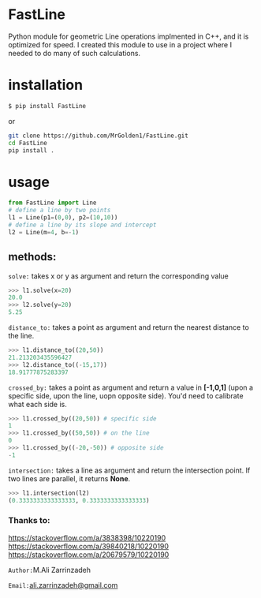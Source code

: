 # FastLine
Python module for geometric Line operations implmented in C++, and it is optimized for speed. I created this module to use in a project where I needed to do many of such calculations.
# installation

```bash
$ pip install FastLine
```

or 

```bash
git clone https://github.com/MrGolden1/FastLine.git
cd FastLine
pip install .
```

# usage

```python
from FastLine import Line
# define a line by two points
l1 = Line(p1=(0,0), p2=(10,10))
# define a line by its slope and intercept
l2 = Line(m=4, b=-1)
```

## methods:

`solve:` takes x or y as argument and return the corresponding value
```python
>>> l1.solve(x=20)
20.0
>>> l2.solve(y=20)
5.25
```

`distance_to:` takes a point as argument and return the nearest distance to the line.
```python
>>> l1.distance_to((20,50))
21.213203435596427
>>> l2.distance_to((-15,17))
18.91777875283397
```

`crossed_by:` takes a point as argument and return a value in __[-1,0,1]__ (upon a specific side, upon the line, uopn opposite side). You'd need to calibrate what each side is.
```python
>>> l1.crossed_by((20,50)) # specific side
1
>>> l1.crossed_by((50,50)) # on the line
0
>>> l1.crossed_by((-20,-50)) # opposite side
-1
```
`intersection:` takes a line as argument and return the intersection point. If two lines are parallel, it returns __None__.
```python
>>> l1.intersection(l2)
(0.3333333333333333, 0.3333333333333333)
```

### Thanks to:
https://stackoverflow.com/a/3838398/10220190
https://stackoverflow.com/a/39840218/10220190
https://stackoverflow.com/a/20679579/10220190



`Author:`M.Ali Zarrinzadeh

`Email:`ali.zarrinzadeh@gmail.com


